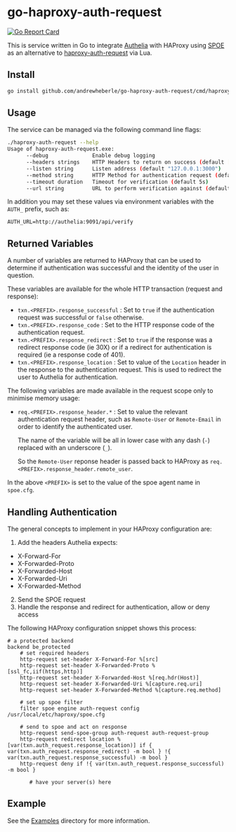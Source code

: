 # go-haproxy-auth-request

[![Go Report Card](https://goreportcard.com/badge/github.com/andrewheberle/go-haproxy-auth-request?logo=go&style=flat-square)](https://goreportcard.com/report/github.com/andrewheberle/go-haproxy-auth-request)

This is service written in Go to integrate [Authelia](https://www.authelia.com/) with HAProxy using [SPOE](https://www.haproxy.org/download/2.8/doc/SPOE.txt) as an alternative to [haproxy-auth-request](https://github.com/TimWolla/haproxy-auth-request/) via Lua.

## Install

```sh
go install github.com/andrewheberle/go-haproxy-auth-request/cmd/haproxy-auth-request
```

## Usage

The service can be managed via the following command line flags:

```sh
./haproxy-auth-request --help
Usage of haproxy-auth-request.exe:
      --debug              Enable debug logging
      --headers strings    HTTP Headers to return on success (default [authorization,proxy-authorization,remote-user,remote-groups,remote-name,remote-email])
      --listen string      Listen address (default "127.0.0.1:3000")
      --method string      HTTP Method for authentication request (default "HEAD")
      --timeout duration   Timeout for verification (default 5s)
      --url string         URL to perform verification against (default "http://127.0.0.1:9091/api/authz/forward-auth")
```

In addition you may set these values via environment variables with the `AUTH_` prefix, such as:

`AUTH_URL=http://authelia:9091/api/verify`

## Returned Variables

A number of variables are returned to HAProxy that can be used to determine if
authentication was successful and the identity of the user in question.

These variables are available for the whole HTTP transaction (request and
response):

* `txn.<PREFIX>.response_successful` : Set to `true` if the authentication
  request was successful or `false` otherwise.
* `txn.<PREFIX>.response_code` : Set to the HTTP response code of the
  authentication request.
* `txn.<PREFIX>.response_redirect` : Set to `true` if the response was a
  redirect response code (ie 30X) or if a redirect for authentication is
  required (ie a response code of 401).
* `txn.<PREFIX>.response_location` : Set to value of the `Location` header in
  the response to the authentication request. This is used to redirect the
  user to Authelia for authentication.

The following variables are made available in the request scope only to
minimise memory usage:

* `req.<PREFIX>.response_header.*` : Set to value the relevant authentication
  request header, such as `Remote-User` or `Remote-Email` in order to identify
  the authenticated user.

  The name of the variable will be all in lower case with any dash (`-`)
  replaced with an underscore (`_`).

  So the `Remote-User` reponse header is passed back to HAProxy as
  `req.<PREFIX>.response_header.remote_user`.

In the above `<PREFIX>` is set to the value of the spoe agent name in `spoe.cfg`.

## Handling Authentication

The general concepts to implement in your HAProxy configuration are:

1. Add the headers Authelia expects:
  * X-Forward-For
  * X-Forwarded-Proto
  * X-Forwarded-Host
  * X-Forwarded-Uri
  * X-Forwarded-Method
2. Send the SPOE request
3. Handle the response and redirect for authentication, allow or deny access

The following HAProxy configuration snippet shows this process:

```text
# a protected backend
backend be_protected
	# set required headers
	http-request set-header X-Forward-For %[src]
	http-request set-header X-Forwarded-Proto %[ssl_fc,iif(https,http)]
	http-request set-header X-Forwarded-Host %[req.hdr(Host)]
	http-request set-header X-Forwarded-Uri %[capture.req.uri]
	http-request set-header X-Forwarded-Method %[capture.req.method]

	# set up spoe filter
	filter spoe engine auth-request config /usr/local/etc/haproxy/spoe.cfg

	# send to spoe and act on response
	http-request send-spoe-group auth-request auth-request-group
	http-request redirect location %[var(txn.auth_request.response_location)] if { var(txn.auth_request.response_redirect) -m bool } !{ var(txn.auth_request.response_successful) -m bool }
	http-request deny if !{ var(txn.auth_request.response_successful) -m bool }

       # have your server(s) here
```

## Example

See the [Examples](examples/README.md) directory for more information.
